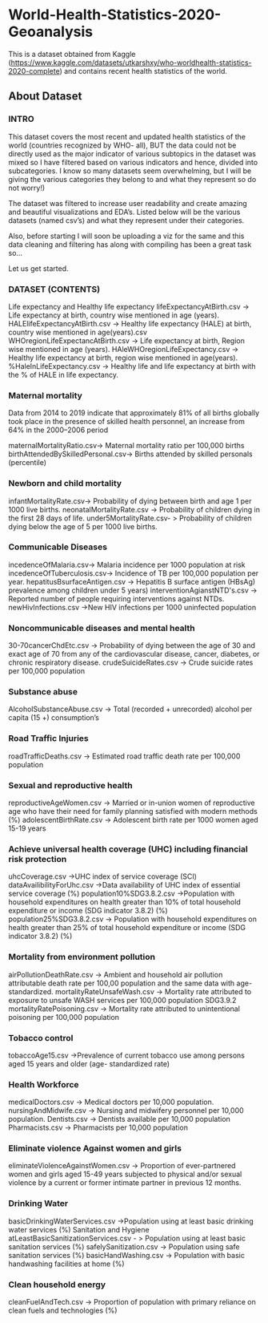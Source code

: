 # World-Health-Statistics-2020-Geoanalysis
This is a dataset obtained from Kaggle (https://www.kaggle.com/datasets/utkarshxy/who-worldhealth-statistics-2020-complete) and contains recent health statistics of the world.

## About Dataset
### INTRO
This dataset covers the most recent and updated health statistics of the world (countries recognized by WHO- all), BUT the data could not be directly used as the major indicator of various subtopics in the dataset was mixed so I have filtered based on various indicators and hence, divided into subcategories. I know so many datasets seem overwhelming, but I will be giving the various categories they belong to and what they represent so do not worry!)

The dataset was filtered to increase user readability and create amazing and beautiful visualizations and EDA’s.
Listed below will be the various datasets (named csv’s) and what they represent under their categories.

Also, before starting I will soon be uploading a viz for the same and this data cleaning and filtering has along with compiling has been a great task so…

Let us get started.

### DATASET (CONTENTS)
Life expectancy and Healthy life expectancy
lifeExpectancyAtBirth.csv -> Life expectancy at birth, country wise mentioned in age (years).
HALElifeExpectancyAtBirth.csv -> Healthy life expectancy (HALE) at birth, country wise mentioned in age(years).csv
WHOregionLifeExpectancAtBirth.csv -> Life expectancy at birth, Region wise mentioned in age (years).
HAleWHOregionLifeExpectancy.csv -> Healthy life expectancy at birth, region wise mentioned in age(years).
%HaleInLifeExpectancy.csv -> Healthy life and life expectancy at birth with the % of HALE in life expectancy.

### Maternal mortality
Data from 2014 to 2019 indicate that approximately 81% of all births globally took place in the presence of skilled health personnel, an increase from 64% in the 2000–2006 period

maternalMortalityRatio.csv-> Maternal mortality ratio per 100,000 births
birthAttendedBySkilledPersonal.csv-> Births attended by skilled personals (percentile)

### Newborn and child mortality
infantMortalityRate.csv-> Probability of dying between birth and age 1 per 1000 live births.
neonatalMortalityRate.csv -> Probability of children dying in the first 28 days of life.
under5MortalityRate.csv- > Probability of children dying below the age of 5 per 1000 live births.

### Communicable Diseases
incedenceOfMalaria.csv-> Malaria incidence per 1000 population at risk
incedenceOfTuberculosis.csv-> Incidence of TB per 100,000 population per year.
hepatitusBsurfaceAntigen.csv -> Hepatitis B surface antigen (HBsAg) prevalence among children under 5 years)
interventionAgianstNTD's.csv -> Reported number of people requiring interventions against NTDs.
newHivInfections.csv ->New HIV infections per 1000 uninfected population

### Noncommunicable diseases and mental health
30-70cancerChdEtc.csv -> Probability of dying between the age of 30 and exact age of 70 from any of the cardiovascular disease, cancer, diabetes, or chronic respiratory disease.
crudeSuicideRates.csv -> Crude suicide rates per 100,000 population

### Substance abuse
AlcoholSubstanceAbuse.csv -> Total (recorded + unrecorded) alcohol per capita (15 +) consumption’s

### Road Traffic Injuries
roadTrafficDeaths.csv -> Estimated road traffic death rate per 100,000 population

### Sexual and reproductive health
reproductiveAgeWomen.csv -> Married or in-union women of reproductive age who have their need for family planning satisfied with modern methods (%)
adolescentBirthRate.csv -> Adolescent birth rate per 1000 women aged 15-19 years

### Achieve universal health coverage (UHC) including financial risk protection
uhcCoverage.csv ->UHC index of service coverage (SCI)
dataAvailibilityForUhc.csv ->Data availability of UHC index of essential service coverage (%)
population10%SDG3.8.2.csv ->Population with household expenditures on health greater than 10% of total household expenditure or income (SDG indicator 3.8.2) (%)
population25%SDG3.8.2.csv -> Population with household expenditures on health greater than 25% of total household expenditure or income (SDG indicator 3.8.2) (%)

### Mortality from environment pollution
airPollutionDeathRate.csv -> Ambient and household air pollution attributable death rate per 100,00 population and the same data with age-standardized.
mortalityRateUnsafeWash.csv -> Mortality rate attributed to exposure to unsafe WASH services per 100,000 population SDG3.9.2
mortalityRatePoisoning.csv -> Mortality rate attributed to unintentional poisoning per 100,000 population

### Tobacco control
tobaccoAge15.csv ->Prevalence of current tobacco use among persons aged 15 years and older (age- standardized rate)

### Health Workforce
medicalDoctors.csv -> Medical doctors per 10,000 population.
nursingAndMidwife.csv -> Nursing and midwifery personnel per 10,000 population.
Dentists.csv -> Dentists available per 10,000 population
Pharmacists.csv -> Pharmacists per 10,000 population

### Eliminate violence Against women and girls
eliminateViolenceAgainstWomen.csv -> Proportion of ever-partnered women and girls aged 15-49 years subjected to physical and/or sexual violence by a current or former intimate partner in previous 12 months.

### Drinking Water
basicDrinkingWaterServices.csv ->Population using at least basic drinking water services (%)
Sanitation and Hygiene
atLeastBasicSanitizationServices.csv - > Population using at least basic sanitation services (%)
safelySanitization.csv -> Population using safe sanitation services (%)
basicHandWashing.csv -> Population with basic handwashing facilities at home (%)

### Clean household energy
cleanFuelAndTech.csv -> Proportion of population with primary reliance on clean fuels and technologies (%)
